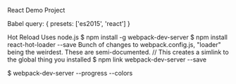 React Demo Project

Babel
  query: {
    presets: ['es2015', 'react']
  }

Hot Reload
  Uses node.js
  $ npm install -g webpack-dev-server 
  $ npm install react-hot-loader --save
  Bunch of changes to webpack.config.js, "loader" being the weirdest.  These are semi-documented. 
  // This creates a simlink to the global thing you installed
  $ npm link webpack-dev-server --save
  
  $ webpack-dev-server --progress --colors
  

